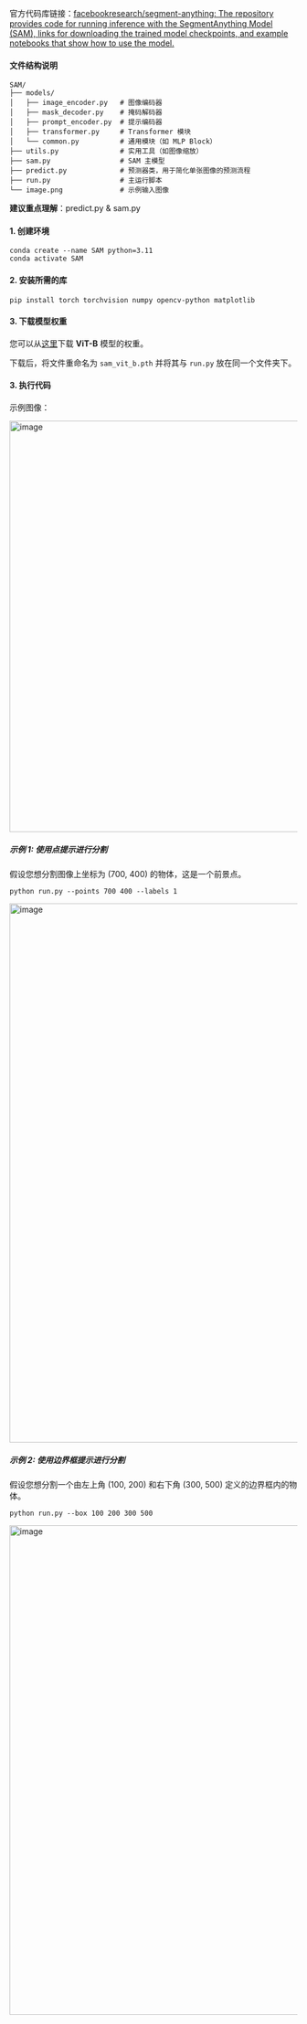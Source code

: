 官方代码库链接：[facebookresearch/segment-anything: The repository provides code for running inference with the SegmentAnything Model (SAM), links for downloading the trained model checkpoints, and example notebooks that show how to use the model.](https://github.com/facebookresearch/segment-anything)

#### 文件结构说明

```
SAM/
├── models/
│   ├── image_encoder.py   # 图像编码器
│   ├── mask_decoder.py    # 掩码解码器
│   ├── prompt_encoder.py  # 提示编码器
│   ├── transformer.py     # Transformer 模块
│   └── common.py          # 通用模块（如 MLP Block）
├── utils.py               # 实用工具（如图像缩放）
├── sam.py                 # SAM 主模型
├── predict.py             # 预测器类，用于简化单张图像的预测流程
├── run.py                 # 主运行脚本
└── image.png              # 示例输入图像
```

**建议重点理解**：predict.py & sam.py

#### 1. 创建环境

```
conda create --name SAM python=3.11
conda activate SAM
```

#### 2. 安装所需的库

```
pip install torch torchvision numpy opencv-python matplotlib
```

#### 3. 下载模型权重

您可以从[这里](https://dl.fbaipublicfiles.com/segment_anything/sam_vit_b_01ec64.pth)下载 **ViT-B** 模型的权重。

下载后，将文件重命名为 `sam_vit_b.pth` 并将其与 `run.py` 放在同一个文件夹下。

#### 3. 执行代码

示例图像：

<img width="960" height="720" alt="image" src="https://github.com/user-attachments/assets/2a47fc17-39b4-45ed-a290-b1c00b9796a3" />

##### **示例 1: 使用点提示进行分割**

假设您想分割图像上坐标为 (700, 400) 的物体，这是一个前景点。

```
python run.py --points 700 400 --labels 1
```

<img width="2143" height="944" alt="image" src="https://github.com/user-attachments/assets/55237f42-2af2-48ff-a29e-24b28746c33a" />


##### **示例 2: 使用边界框提示进行分割**

假设您想分割一个由左上角 (100, 200) 和右下角 (300, 500) 定义的边界框内的物体。

```
python run.py --box 100 200 300 500
```

<img width="2105" height="857" alt="image" src="https://github.com/user-attachments/assets/fea1e283-d2c9-4823-956a-186cb0758cb1" />

